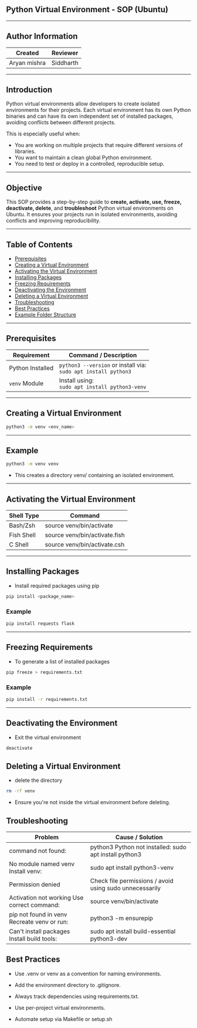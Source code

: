 ## Python Virtual Environment - SOP (Ubuntu)

---
## Author Information

| Created | Reviewer |
|---------|----------|
 Aryan mishra | Siddharth

---
 ## Introduction
Python virtual environments allow developers to create isolated environments for their projects. Each virtual environment has its own Python binaries and can have its own independent set of installed packages, avoiding conflicts between different projects.

This is especially useful when:
- You are working on multiple projects that require different versions of libraries.
- You want to maintain a clean global Python environment.
- You need to test or deploy in a controlled, reproducible setup.

 --- 
## Objective
This SOP provides a step-by-step guide to **create, activate, use, freeze, deactivate, delete**, and **troubleshoot** Python virtual environments on Ubuntu. It ensures your projects run in isolated environments, avoiding conflicts and improving reproducibility.

---

##  Table of Contents
- [Prerequisites](#-prerequisites)
- [Creating a Virtual Environment](#-creating-a-virtual-environment)
- [Activating the Virtual Environment](#-activating-the-virtual-environment)
- [Installing Packages](#-installing-packages)
- [Freezing Requirements](#-freezing-requirements)
- [Deactivating the Environment](#-deactivating-the-environment)
- [Deleting a Virtual Environment](#-deleting-a-virtual-environment)
- [Troubleshooting](#-troubleshooting)
- [Best Practices](#-best-practices)
- [Example Folder Structure](#-example-folder-structure)

---

##  Prerequisites

| Requirement        | Command / Description                              |
|--------------------|-----------------------------------------------------|
| Python Installed   | `python3 --version` or install via:<br>`sudo apt install python3` |
| `venv` Module      | Install using:<br>`sudo apt install python3-venv`   |

---

## Creating a Virtual Environment

```bash
python3 -m venv <env_name>
```
---
## Example
```bash
python3 -m venv venv
```
- This creates a directory venv/ containing an isolated environment.
---
## Activating the Virtual Environment
| Shell Type          |	Command      |
|---------------------| -------------|
| Bash/Zsh	           | source venv/bin/activate |
| Fish Shell	         | source venv/bin/activate.fish |
| C Shell	            | source venv/bin/activate.csh |

---
## Installing Packages

- Install required packages using pip

```bash
pip install <package_name>
```
###  Example
```bash
pip install requests flask
```
---
## Freezing Requirements

- To generate a list of installed packages

```bash
pip freeze > requirements.txt  
```
### Example
```bash
pip install -r requirements.txt
```
---
## Deactivating the Environment

- Exit the virtual environment
```bash
deactivate
```
## Deleting a Virtual Environment
-  delete the directory
```bash
rm -rf venv
```
- Ensure you're not inside the virtual environment before deleting.

## Troubleshooting
|  Problem	          |   Cause / Solution         |
|--------------------|----------------------------|
| command not found: | python3	Python not installed: sudo apt install python3
| No module named venv	Install venv: |  sudo apt install python3-venv
| Permission denied	 | Check file permissions / avoid using sudo unnecessarily
| Activation not working	Use correct command: |  source venv/bin/activate
| pip not found in venv	Recreate venv or run: | python3 -m ensurepip
| Can't install packages	Install build tools: | sudo apt install build-essential python3-dev

## Best Practices
- Use .venv or venv as a convention for naming environments.

- Add the environment directory to .gitignore.

- Always track dependencies using requirements.txt.

- Use per-project virtual environments.

- Automate setup via Makefile or setup.sh


